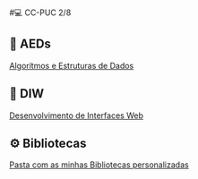 #💻 CC-PUC 2/8

## 📁 AEDs
[Algorítmos e Estruturas de Dados](/AEDs/)

## 📁 DIW
[Desenvolvimento de Interfaces Web](fonte/ajuda/java)

## ⚙️ Bibliotecas
[Pasta com as minhas Bibliotecas personalizadas](Bibliotecas)
